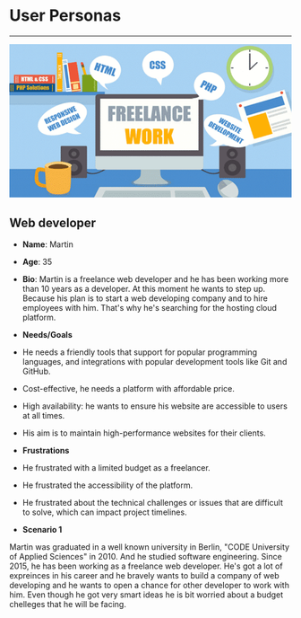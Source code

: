 # User Personas

---

![Web-developers](freelance-web-developer.png)

## Web developer

- **Name**: Martin
- **Age**: 35
- **Bio**: Martin is a freelance web developer and he has been working more than
  10 years as a developer. At this moment he wants to step up. Because his plan
  is to start a web developing company and to hire employees with him. That's
  why he's searching for the hosting cloud platform.

- **Needs/Goals**

- He needs a friendly tools that support for popular programming languages, and
  integrations with popular development tools like Git and GitHub.
- Cost-effective, he needs a platform with affordable price.
- High availability: he wants to ensure his website are accessible to users at
  all times.
- His aim is to maintain high-performance websites for their clients.

- **Frustrations**

- He frustrated with a limited budget as a freelancer.
- He frustrated the accessibility of the platform.
- He frustrated about the technical challenges or issues that are difficult to
  solve, which can impact project timelines.

- **Scenario 1**

Martin was graduated in a well known university in Berlin, "CODE University of
Applied Sciences" in 2010. And he studied software engineering. Since 2015, he
has been working as a freelance web developer. He's got a lot of expreinces in
his career and he bravely wants to build a company of web developing and he
wants to open a chance for other developer to work with him. Even though he got
very smart ideas he is bit worried about a budget chelleges that he will be
facing.
